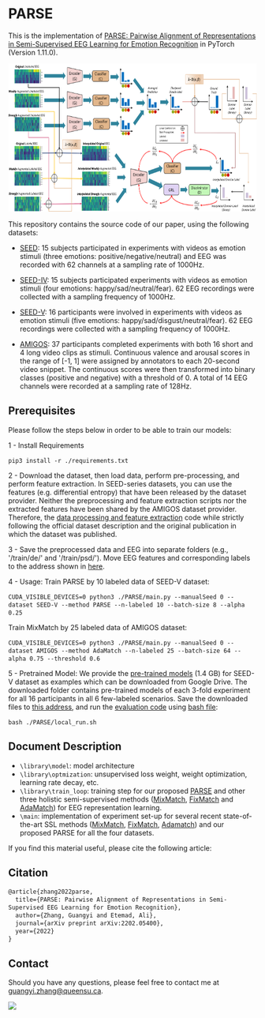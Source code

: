 # PARSE 
This is the implementation of [PARSE: Pairwise Alignment of Representations in Semi-Supervised EEG Learning for Emotion Recognition](https://arxiv.org/abs/2202.05400) in PyTorch (Version 1.11.0).

<p align="center">
  <img 
    width="700"
    height="300"
    src="/architecture.jpg"
  >
</p>


This repository contains the source code of our paper, using the following datasets:


- [SEED](https://bcmi.sjtu.edu.cn/home/seed/seed.html): 15 subjects participated in experiments with videos as emotion stimuli (three emotions: positive/negative/neutral) and EEG was recorded with 62 channels at a sampling rate of 1000Hz.

- [SEED-IV](https://bcmi.sjtu.edu.cn/home/seed/seed-iv.html): 15 subjects participated experiments with videos as emotion stimuli (four emotions: happy/sad/neutral/fear).  62 EEG recordings were collected with a sampling frequency of 1000Hz.

- [SEED-V](https://bcmi.sjtu.edu.cn/home/seed/seed-v.html): 16 participants were involved in experiments with videos as emotion stimuli (five emotions: happy/sad/disgust/neutral/fear). 62 EEG recordings were collected with a sampling frequency of 1000Hz.


- [AMIGOS](http://www.eecs.qmul.ac.uk/mmv/datasets/amigos/readme.html): 37 participants completed experiments with both 16 short and 4 long video clips as stimuli. Continuous valence and arousal scores in the range of [-1, 1] were assigned by annotators to each 20-second video snippet. The continuous scores were then transformed into binary classes (positive and negative) with a threshold of 0. A total of 14 EEG channels were recorded at a sampling rate of 128Hz.

## Prerequisites
Please follow the steps below in order to be able to train our models:


1 - Install Requirements

```
pip3 install -r ./requirements.txt
```

2 - Download the dataset, then load data, perform pre-processing, and perform feature extraction. In SEED-series datasets, you can use the features (e.g. differential entropy) that have been released by the dataset provider. Neither the preprocessing and feature extraction scripts nor the extracted features have been shared by the AMIGOS dataset provider. Therefore, 
the [data processing and feature extraction](./library/data_processing.py) code while strictly following the official dataset description and the original publication in which the dataset was published.


3 - Save the preprocessed data and EEG into separate folders (e.g., '/train/de/' and '/train/psd/'). Move EEG features and corresponding labels to the address shown in [here](./main.py#L279-L302). 

4 -  Usage:
Train PARSE by 10 labeled data of SEED-V dataset:  
```
CUDA_VISIBLE_DEVICES=0 python3 ./PARSE/main.py --manualSeed 0 --dataset SEED-V --method PARSE --n-labeled 10 --batch-size 8 --alpha 0.25
```
Train MixMatch by 25 labeled data of AMIGOS dataset:  
```
CUDA_VISIBLE_DEVICES=0 python3 ./PARSE/main.py --manualSeed 0 --dataset AMIGOS --method AdaMatch --n-labeled 25 --batch-size 64 --alpha 0.75 --threshold 0.6
```

5 - Pretrained Model:
We provide the [pre-trained models](https://drive.google.com/drive/folders/1WJapwgyyZHMAsm4toVPt1Q_vB6hBNx1j?usp=sharing) (1.4 GB) for SEED-V dataset as examples which can be downloaded from Google Drive. The downloaded folder contains pre-trained models of each 3-fold experiment for all 16 participants in all 6 few-labeled scenarios. Save the downloaded files to [this address](./eval_example.py#L86), and run the [evaluation code](./eval_example.py) using [bash file](./local_run.sh):
```
bash ./PARSE/local_run.sh
```
 ## Document Description
 
- `\library\model`: model architecture 
- `\library\optmization`:  unsupervised loss weight, weight optimization, learning rate decay, etc. 
- `\library\train_loop`:  training step for our proposed [PARSE](./library/train_loop.py#L279-L391) and other three holistic semi-supervised methods ([MixMatch](./library/train_loop.py#L26-L98), [FixMatch](./library/train_loop.py#L105-L140) and [AdaMatch](./library/train_loop.py#L148-L271)) for EEG representation learning.
- `\main`: implementation of experiment set-up for several recent state-of-the-art SSL methods ([MixMatch](https://papers.nips.cc/paper/2019/file/1cd138d0499a68f4bb72bee04bbec2d7-Paper.pdf), [FixMatch](https://proceedings.neurips.cc//paper/2020/file/06964dce9addb1c5cb5d6e3d9838f733-Paper.pdf), [Adamatch](https://openreview.net/pdf?id=Q5uh1Nvv5dm)) and our proposed PARSE for all the four datasets. 
 


If you find this material useful, please cite the following article:

## Citation
```
@article{zhang2022parse,
  title={PARSE: Pairwise Alignment of Representations in Semi-Supervised EEG Learning for Emotion Recognition},
  author={Zhang, Guangyi and Etemad, Ali},
  journal={arXiv preprint arXiv:2202.05400},
  year={2022}
}
```




## Contact
Should you have any questions, please feel free to contact me at [guangyi.zhang@queensu.ca](mailto:guangyi.zhang@queensu.ca).

<a href="https://hits.seeyoufarm.com"><img src="https://hits.seeyoufarm.com/api/count/incr/badge.svg?url=https%3A%2F%2Fgithub.com%2Fguangyizhangbci%2FPARSE&count_bg=%2379C83D&title_bg=%23555555&icon=&icon_color=%23E7E7E7&title=hits&edge_flat=false"/></a>


